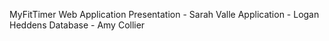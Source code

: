 MyFitTimer Web Application
Presentation - Sarah Valle
Application - Logan Heddens
Database - Amy Collier